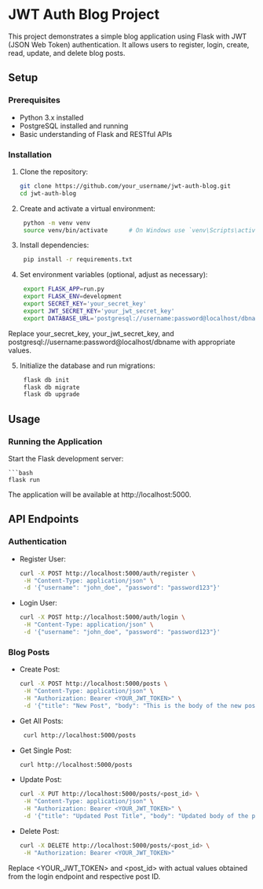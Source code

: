 # JWT Auth Blog Project

This project demonstrates a simple blog application using Flask with JWT (JSON Web Token) authentication. It allows users to register, login, create, read, update, and delete blog posts.

## Setup

### Prerequisites

- Python 3.x installed
- PostgreSQL installed and running
- Basic understanding of Flask and RESTful APIs

### Installation

1. Clone the repository:

   ```bash
   git clone https://github.com/your_username/jwt-auth-blog.git
   cd jwt-auth-blog

2. Create and activate a virtual environment:
   ```bash
    python -m venv venv
    source venv/bin/activate      # On Windows use `venv\Scripts\activate`

3. Install dependencies:
   ```bash
    pip install -r requirements.txt

4. Set environment variables (optional, adjust as necessary):

   ```bash
    export FLASK_APP=run.py
    export FLASK_ENV=development
    export SECRET_KEY='your_secret_key'
    export JWT_SECRET_KEY='your_jwt_secret_key'
    export DATABASE_URL='postgresql://username:password@localhost/dbname'

Replace your_secret_key, your_jwt_secret_key, and postgresql://username:password@localhost/dbname with appropriate values.

5. Initialize the database and run migrations:

   ```bash
    flask db init
    flask db migrate
    flask db upgrade

## Usage
### Running the Application

Start the Flask development server:

    ```bash
    flask run

The application will be available at http://localhost:5000.

## API Endpoints
### Authentication
 * Register User:
    ```bash
    curl -X POST http://localhost:5000/auth/register \
     -H "Content-Type: application/json" \
     -d '{"username": "john_doe", "password": "password123"}'

 * Login User:
    ```bash
    curl -X POST http://localhost:5000/auth/login \
     -H "Content-Type: application/json" \
     -d '{"username": "john_doe", "password": "password123"}'

### Blog Posts
 * Create Post:
    ```bash
    curl -X POST http://localhost:5000/posts \
     -H "Content-Type: application/json" \
     -H "Authorization: Bearer <YOUR_JWT_TOKEN>" \
     -d '{"title": "New Post", "body": "This is the body of the new post."}'

 * Get All Posts:
    ```bash
     curl http://localhost:5000/posts

 * Get Single Post:
    ```bash
    curl http://localhost:5000/posts

 * Update Post:
    ```bash
    curl -X PUT http://localhost:5000/posts/<post_id> \
     -H "Content-Type: application/json" \
     -H "Authorization: Bearer <YOUR_JWT_TOKEN>" \
     -d '{"title": "Updated Post Title", "body": "Updated body of the post."}'

 * Delete Post:
    ```bash
    curl -X DELETE http://localhost:5000/posts/<post_id> \
     -H "Authorization: Bearer <YOUR_JWT_TOKEN>"

Replace <YOUR_JWT_TOKEN> and <post_id> with actual values obtained from the login endpoint and respective post ID.




